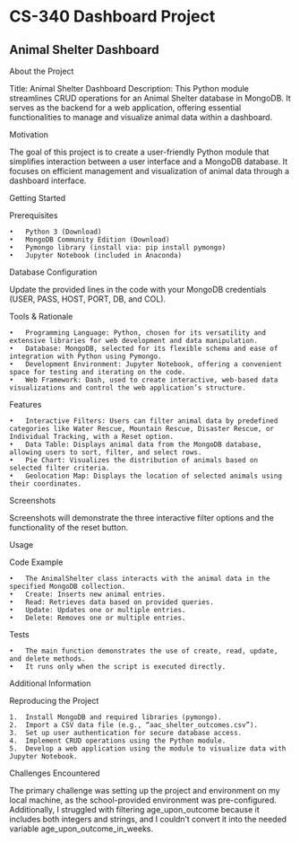 # CS-340 Dashboard Project

## Animal Shelter Dashboard

About the Project

Title: Animal Shelter Dashboard
Description:
This Python module streamlines CRUD operations for an Animal Shelter database in MongoDB. It serves as the backend for a web application, offering essential functionalities to manage and visualize animal data within a dashboard.

Motivation

The goal of this project is to create a user-friendly Python module that simplifies interaction between a user interface and a MongoDB database. It focuses on efficient management and visualization of animal data through a dashboard interface.

Getting Started

Prerequisites

	•	Python 3 (Download)
	•	MongoDB Community Edition (Download)
	•	Pymongo library (install via: pip install pymongo)
	•	Jupyter Notebook (included in Anaconda)

Database Configuration

Update the provided lines in the code with your MongoDB credentials (USER, PASS, HOST, PORT, DB, and COL).

Tools & Rationale

	•	Programming Language: Python, chosen for its versatility and extensive libraries for web development and data manipulation.
	•	Database: MongoDB, selected for its flexible schema and ease of integration with Python using Pymongo.
	•	Development Environment: Jupyter Notebook, offering a convenient space for testing and iterating on the code.
	•	Web Framework: Dash, used to create interactive, web-based data visualizations and control the web application’s structure.

Features

	•	Interactive Filters: Users can filter animal data by predefined categories like Water Rescue, Mountain Rescue, Disaster Rescue, or Individual Tracking, with a Reset option.
	•	Data Table: Displays animal data from the MongoDB database, allowing users to sort, filter, and select rows.
	•	Pie Chart: Visualizes the distribution of animals based on selected filter criteria.
	•	Geolocation Map: Displays the location of selected animals using their coordinates.

Screenshots

Screenshots will demonstrate the three interactive filter options and the functionality of the reset button.

Usage

Code Example

	•	The AnimalShelter class interacts with the animal data in the specified MongoDB collection.
	•	Create: Inserts new animal entries.
	•	Read: Retrieves data based on provided queries.
	•	Update: Updates one or multiple entries.
	•	Delete: Removes one or multiple entries.

Tests

	•	The main function demonstrates the use of create, read, update, and delete methods.
	•	It runs only when the script is executed directly.

Additional Information

Reproducing the Project

	1.	Install MongoDB and required libraries (pymongo).
	2.	Import a CSV data file (e.g., “aac_shelter_outcomes.csv”).
	3.	Set up user authentication for secure database access.
	4.	Implement CRUD operations using the Python module.
	5.	Develop a web application using the module to visualize data with Jupyter Notebook.

Challenges Encountered

The primary challenge was setting up the project and environment on my local machine, as the school-provided environment was pre-configured. Additionally, I struggled with filtering age_upon_outcome because it includes both integers and strings, and I couldn’t convert it into the needed variable age_upon_outcome_in_weeks.
